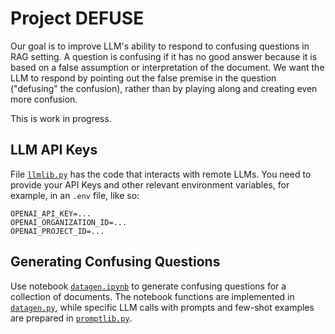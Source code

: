 # Project DEFUSE

Our goal is to improve LLM's ability to respond to confusing questions in RAG setting. A question is confusing if it has no good answer because it is based on a false assumption or interpretation of the document. We want the LLM to respond by pointing out the false premise in the question ("defusing" the confusion), rather than by playing along and creating even more confusion.

This is work in progress.

## LLM API Keys

File [`llmlib.py`](llmlib.py) has the code that interacts with remote LLMs. You need to provide your API Keys and other relevant environment variables, for example, in an `.env` file, like so:
```
OPENAI_API_KEY=...
OPENAI_ORGANIZATION_ID=...
OPENAI_PROJECT_ID=...
```

## Generating Confusing Questions

Use notebook [`datagen.ipynb`](datagen.ipynb) to generate confusing questions for a collection of documents. The notebook functions are implemented in [`datagen.py`](datagen.py), while specific LLM calls with prompts and few-shot examples are prepared in [`promptlib.py`](promptlib.py).
